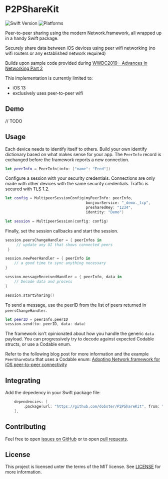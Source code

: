 # P2PShareKit

![Swift Version](https://img.shields.io/badge/Swift-5.1-orange.svg?logo=swift)
![Platforms](https://img.shields.io/badge/Platforms-iOS-yellow.svg?logo=apple)

Peer-to-peer sharing using the modern Network.framework, all wrapped up in a handy Swift package.

Securely share data between iOS devices using peer wifi networking (no wifi routers or any established network required)

Builds upon sample code provided during [WWDC2019 - Advances in Networking Part 2][wwdc-2019-advanced-networking]

This implementation is currently limited to:
- iOS 13
- exclusively uses peer-to-peer wifi

## Demo

// TODO

## Usage

Each device needs to identify itself to others. Build your own identify dictionary based on what makes sense for your app. The `PeerInfo` record is exchanged before the framework reports a new connection.

```swift
let peerInfo = PeerInfo(info: ["name": "Fred"])
```

Configure a session with your security credentials. Connections are only made with other devices with the same security credentials. Traffic is secured with TLS 1.2.
```swift
let config = MultipeerSessionConfig(myPeerInfo: peerInfo, 
                                    bonjourService: "_demo._tcp", 
                                    presharedKey: "1234", 
                                    identity: "Demo")

let session = MultipeerSession(config: config)
```

Finally, set the session callbacks and start the session.

```swift
session.peersChangeHandler = { peerInfos in 
     // update any UI that shows connected peers
 }

session.newPeerHandler = { peerInfo in 
    // a good time to sync anything necessary 
}

session.messageReceivedHandler = { peerInfo, data in 
    // Decode data and process
}

session.startSharing()
```

To send a message, use the peerID from the list of peers returned in `peersChangeHandler`.

```swift
let peerID = peerInfo.peerID
session.send(to: peerID, data: data)
```

The framework isn't opinionated about how you handle the generic `data` payload. You can progressively try to decode against expected Codable structs, or use a Codable enum.

Refer to the following blog post for more information and the example `PeerShareData` that uses a Codable enum: 
[Adopting Network.framework for iOS peer-to-peer connectivity][blog-post]

## Integrating

Add the depedency in your Swift package file:

```swift
    dependencies: [
        .package(url: "https://github.com/dobster/P2PShareKit", from: "0.1.1")
    ],
```

## Contributing

Feel free to open [issues on GitHub](https://github.com/dobster/P2PShareKit/issues) or to open [pull requests](https://github.com/dobster/P2PShareKit/pulls).

## License

This project is licensed unter the terms of the MIT license. See [LICENSE](./LICENSE) for more information.


[multipeer-connectivity]: https://developer.apple.com/documentation/multipeerconnectivity
[wwdc-2019-advanced-networking]: https://developer.apple.com/videos/play/wwdc2019/713/
[network-framework]: https://developer.apple.com/documentation/network
[blog-post]: http://127.0.0.1:4000/ios/ipados/ipad/network.framework/2020/02/08/peer-to-peer-sharing-ios.html
